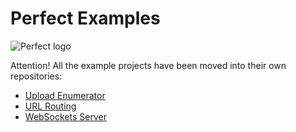 # Perfect Examples
![Perfect logo](https://www.perfect.org/images/icon_128x128.png)

Attention! All the example projects have been moved into their own repositories:

* [Upload Enumerator](https://github.com/PerfectlySoft/PerfectExample-UploadEnumerator)
* [URL Routing](https://github.com/PerfectlySoft/PerfectExample-URLRouting)
* [WebSockets Server](https://github.com/PerfectlySoft/PerfectExample-WebSocketsServer)
